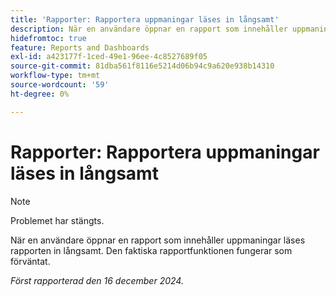 ```yaml
---
title: 'Rapporter: Rapportera uppmaningar läses in långsamt'
description: När en användare öppnar en rapport som innehåller uppmaningar läses rapporten in långsamt. Den faktiska rapportfunktionen fungerar som förväntat.
hidefromtoc: true
feature: Reports and Dashboards
exl-id: a423177f-1ced-49e1-96ee-4c8527689f05
source-git-commit: 81dba561f8116e5214d06b94c9a620e938b14310
workflow-type: tm+mt
source-wordcount: '59'
ht-degree: 0%

---
```


# Rapporter: Rapportera uppmaningar läses in långsamt

>[!NOTE]
>
>Problemet har stängts.

När en användare öppnar en rapport som innehåller uppmaningar läses rapporten in långsamt. Den faktiska rapportfunktionen fungerar som förväntat.

_Först rapporterad den 16 december 2024._
